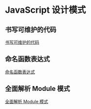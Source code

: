 # JavaScript 设计模式

## 书写可维护的代码

[书写可维护的代码](maintainable-code.md)

## 命名函数表达式

[命名函数表达式](function.md)

## 全面解析 Module 模式

[全面解析 Module 模式](module.md)
